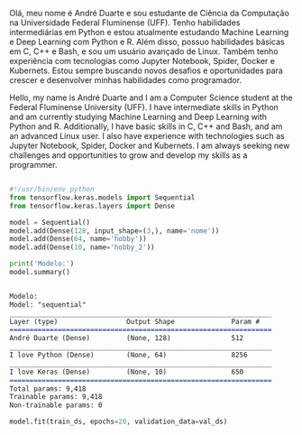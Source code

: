 Olá, meu nome é André Duarte e sou estudante de Ciência da Computação na Universidade Federal Fluminense (UFF). Tenho habilidades intermediárias em Python e estou atualmente estudando Machine Learning e Deep Learning com Python e R. Além disso, possuo habilidades básicas em C, C++ e Bash, e sou um usuário avançado de Linux. Também tenho experiência com tecnologias como Jupyter Notebook, Spider, Docker e Kubernets. Estou sempre buscando novos desafios e oportunidades para crescer e desenvolver minhas habilidades como programador.

Hello, my name is André Duarte and I am a Computer Science student at the Federal Fluminense University (UFF). I have intermediate skills in Python and am currently studying Machine Learning and Deep Learning with Python and R. Additionally, I have basic skills in C, C++ and Bash, and am an advanced Linux user. I also have experience with technologies such as Jupyter Notebook, Spider, Docker and Kubernets. I am always seeking new challenges and opportunities to grow and develop my skills as a programmer.

```python

#!/usr/bin/env python
from tensorflow.keras.models import Sequential
from tensorflow.keras.layers import Dense

model = Sequential()
model.add(Dense(128, input_shape=(3,), name='nome'))
model.add(Dense(64, name='hobby'))
model.add(Dense(10, name='hobby_2'))

print('Modelo:')
model.summary()
```

```markdown

Modelo:
Model: "sequential"
_________________________________________________________________
Layer (type)                 Output Shape              Param #   
=================================================================
André Duarte (Dense)         (None, 128)               512       
_________________________________________________________________
I love Python (Dense)        (None, 64)                8256      
_________________________________________________________________
I love Keras (Dense)         (None, 10)                650       
=================================================================
Total params: 9,418
Trainable params: 9,418
Non-trainable params: 0
```

```python
model.fit(train_ds, epochs=20, validation_data=val_ds)
```
